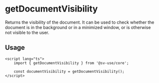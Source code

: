 # getDocumentVisibility

Returns the visibility of the document. It can be used to check whether the
document is in the background or in a minimized window, or is otherwise not
visible to the user.

## Usage

```svelte
<script lang="ts">
	import { getDocumentVisibility } from '@sv-use/core';

	const documentVisibility = getDocumentVisibility();
</script>
```
